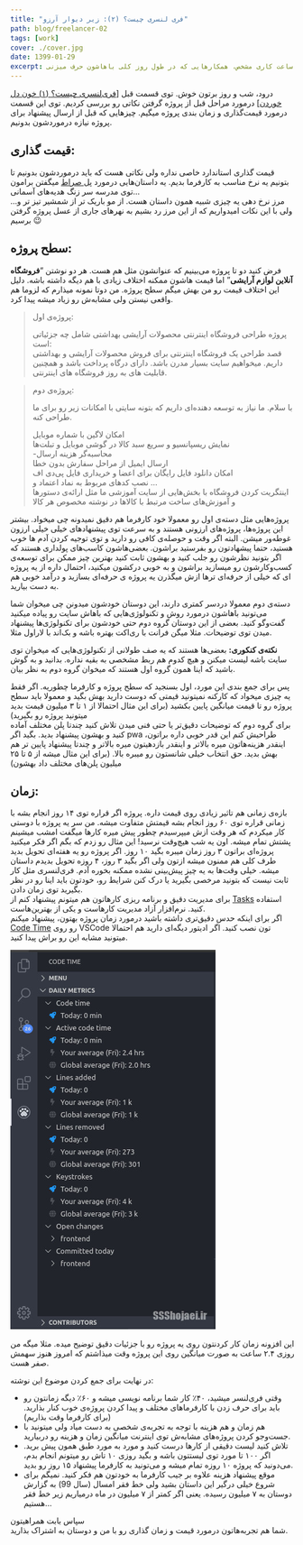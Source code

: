 ```yaml
---
title: "فری لنسری چیست؟ (۲): زیر دیوار آرزو"
path: blog/freelancer-02
tags: [work]
cover: ./cover.jpg
date: 1399-01-29
excerpt: من چند سال کار ثابت کردم. شاید برای خیلی ها خوب باشه، حقوق ثابت، پروژه‌های مشخص، پول به موقع و قابل برنامه ریزی، مرخصی، بیمه و عیدی و پاداش، روز تعطیل، ساعت کاری مشخص، همکارهایی که در طول روز کلی باهاشون حرف میزنی
---
```



درود، شب و روز برتون خوش. توی قسمت قبل [[فری‌لنسری چیست؟ (۱) خون دل خوردن](/blog/freelancer-01)] درمورد مراحل قبل از پروژه گرفتن نکاتی رو بررسی کردیم. توی این قسمت درمورد قیمت‌گذاری و زمان بندی پروژه میگیم. چیزهایی که قبل از ارسال پیشنهاد برای پروژه نیازه درموردشون بدونیم.

## قیمت گذاری:

قیمت گذاری استاندارد خاصی نداره ولی نکاتی هست که باید درموردشون بدونیم تا بتونیم یه نرخ مناسب به کارفرما بدیم. یه داستان‌هایی درمورد  [پل صراط](https://fa.wikipedia.org/wiki/%D9%BE%D9%84_%D8%B5%D8%B1%D8%A7%D8%B7)  میگفتن برامون توی مدرسه سر زنگ هدیه‌های آسمانی…  
مرز نرخ دهی یه چیزی شبیه همون داستان هست. از مو باریک تر از شمشیر تیز تر و… ولی با این نکات امیدواریم که از این مرز رد بشیم به نهرهای جاری از عسل پروژه گرفتن برسیم 😉

## سطح پروژه:

فرض کنید دو تا پروژه می‌بینیم که عنوانشون مثل هم هست. هر دو نوشتن “**فروشگاه آنلاین لوازم آرایشی**” اما قیمت هاشون ممکنه اختلاف زیادی با هم دیگه داشته باشه. دلیل این اختلاف قیمت رو من بهش میگم سطح پروژه. من دوتا نمونه میذارم که لزوما هم واقعی نیستن ولی مشابه‌ش رو زیاد میشه پیدا کرد.

> پروژه‌ی اول:
> 
> پروژه طراحی فروشگاه اینترنتی محصولات آرایشی بهداشتی شامل چه جزئیاتی است:  
> قصد طراحی یک فروشگاه اینترنتی برای فروش محصولات آرایشی و بهداشتی داریم. میخواهیم سایت بسیار مدرن باشد. دارای درگاه پرداخت باشد و همچنین قابلیت های به روز فروشگاه های اینترنتی.

> پروژه‌ی دوم:
> 
> با سلام. ما نیاز به توسعه دهنده‌ای داریم که بتونه سایتی با امکانات زیر رو برای ما طراحی کنه.  
>   
> امکان لاگین با شماره موبایل  
> نمایش ریسپانسیو و سریع سبد کالا در گوشی موبایل و تبلت‌ها  
> -محاسبه‌گر هزینه ارسال  
> ارسال ایمیل از مراحل سفارش بدون خطا  
> امکان دانلود فایل رایگان برای اعضا و خریداری فایل پی‌دی اف  
> نصب کدهای مربوط به نماد اعتماد و …  
> اینتگریت کردن فروشگاه با بخش‌هایی از سایت آموزشی ما مثل ارائه‌ی دستورها و آموزش‌های ساخت مرتبط با کالاها در نوشته مخصوص هر کالا

پروژه‌هایی مثل دسته‌ی اول رو معمولا خود کارفرما هم دقیق نمیدونه چی میخواد. بیشتر این پروژه‌ها، پروژه‌های ارزونی هستند و به سرعت توی پیشنهادهای خیلی خیلی ارزون غوطه‌ور میشن. البته اگر وقت و حوصله‌ی کافی رو دارید و توی توجیه کردن آدم ها خوب هستید، حتما پیشهادتون رو بفرستید براشون. بعضی‌هاشون کاسب‌های پولداری هستند که اگر بتونید نظرشون رو جلب کنید و بهشون ثابت کنید بهترین چیز ممکن برای توسعه‌ی کسب‌وکارشون رو میسازید براشون و به خوبی درکشون میکنید، احتمال داره از یه پروژه ای که خیلی از حرفه‌ای ترها ازش میگذرن یه پروژه ی حرفه‌ای بسازید و درآمد خوبی هم به دست بیارید.

دسته‌ی دوم معمولا دردسر کمتری دارند، این دوستان خودشون میدونن چی میخوان شما می‌تونید باهاشون درمورد روش و تکنولوژی‌هایی که باهاش سایت رو پیاده میکنید گفت‌وگو کنید. بعضی از این دوستان گروه دوم حتی خودشون برای تکنولوژی‌ها پیشنهاد میدن توی توضیحات. مثلا میگن فرانت با ری‌اکت بهتره باشه و بک‌اند با لاراول مثلا.

**نکته‌ی کنکوری:**  بعضی‌ها هستند که یه صف طولانی از تکنولوژی‌هایی که میخوان توی سایت باشه لیست میکنن و هیچ کدوم هم ربط مشخصی به بقیه نداره. بدانید و به گوش باشید که اینا همون گروه اول هستند که میخوان گروه دوم به نظر بیان.

پس برای جمع بندی این مورد، اول بسنجید که سطح پروژه و کارفرما چطوریه. اگر فقط یه چیزی میخواد که کارکنه نمیتونید قیمتی که دوست دارید بهش بگید و معمولا باید سطح پروژه رو تا قیمت میانگین پایین بکشید (برای این مثال احتمالا از ۱ تا ۳ میلیون قیمت بدید میتونید پروژه رو بگیرید)  
برای گروه دوم که توضیحات دقیق‌تر یا حتی فنی میدن تلاش کنید چندتا پلن مختلف آماده کنید و بهشون پیشنهاد بدید. بگید اگر pwa طراحیش کنم این قدر خوبی داره براتون، اینقدر هزینه‌هاتون میره بالاتر و اینقدر بازدهیتون میره بالاتر و چندتا پیشنهاد پایین تر هم بهش بدید. حق انتخاب خیلی شانستون رو میبره بالا. (برای این مثال میشه از ۵ تا ۲۵ میلیون پلن‌های مختلف داد بهشون)

## زمان:

بازه‌ی زمانی هم تاثیر زیادی روی قیمت داره. پروژه اگر قراره توی ۱۴ روز انجام بشه با زمانی قراره توی ۶۰ روز انجام بشه قیمتش متفاوت میشه. من سر یه پروژه با دوستی کار میکردم که هر وقت ازش میپرسیدم چطور پیش میره کارها میگفت امشب میشینم پشتش تمام میشه. اون یه شب هیچ‌وقت نرسید! این مثال رو زدم که بگم اگر فکر میکنید پروژه‌ای براتون ۳ روز زمان میبره بگید ۱۰ روز. اگر پروژه رو یه هفته‌ای تحویل بدید طرف کلی هم ممنون میشه ازتون ولی اگر بگید ۳ روز، ۴ روزه تحویل بدیدم داستان میشه. خیلی وقت‌ها به یه چیز پیش‌بینی نشده ممکنه بخوره آدم. فری‌لنسری مثل کار ثابت نیست که بتونید مرخصی بگیرید یا درک کنن شرایط رو، خودتون باید اینا رو در نظر بگیرید توی زمان دادن.  
برای مدیریت دقیق و برنامه ریزی کارهاتون هم میتونم پیشنهاد کنم از  [Tasks](https://play.google.com/store/apps/details?id=org.tasks&hl=en_US)  استفاده کنید. نرم‌افزار آزاد مدیریت کارهاست و یکی از بهترین‌هاست.  
اگر برای اینکه حدس دقیق‌تری داشته باشید درمورد زمان پروژه بهتون، پیشنهاد میکنم  [Code Time](https://marketplace.visualstudio.com/items?itemName=softwaredotcom.swdc-vscode)  رو روی VSCode تون نصب کنید. اگر ادیتور دیگه‌ای دارید هم احتمالا میتونید مشابه این رو براش پیدا کنید.

![Code Time](./vscode.jpg)

این افزونه زمان کار کردنتون روی یه پروژه رو با جزئیات دقیق توضیح میده. مثلا میگه من روزی ۲.۴ ساعت به صورت میانگین روی این پروژه وقت میذاشتم که امروز هنوز سهمش صفر هست.

در نهایت برای جمع کردن موضوع این نوشته:

-   وقتی فری‌لنسر میشید، ۴۰٪ کار شما برنامه نویسی میشه و ۶۰٪ دیگه زمانتون رو باید برای حرف زدن با کارفرماهای مختلف و پیدا کردن پروژه‌ی خوب کنار بذارید. (برای کارفرما وقت بذاریم)
-   هم زمان و هم هزینه با توجه به تجربه‌ی شخصی به دست میاد ولی میتونید با جست‌وجو کردن پروژه‌های مشابه‌ش توی اینترنت میانگین زمان و هزینه رو دربیارید.
-   تلاش کنید لیست دقیقی از کارها درست کنید و مورد به مورد طبق همون پیش برید. اگر ۱۰۰ تا مورد توی لیستتون باشه و بگید روزی ۱۰ تاش رو میتونم انجام بدم، می‌دونید که پروژه ۱۰ روزه تمام میشه و می‌تونید به کارفرما پیشنهاد ۱۵ روز رو بدید.
-   موقع پیشنهاد هزینه علاوه بر جیب کارفرما به خودتون هم فکر کنید. نمیگم برای شروع خیلی درگیر این داستان بشید ولی خط فقر امسال (سال 99) به گزارش دوستان به ۷ میلیون رسیده. یعنی اگر کمتر از ۷ میلیون در ماه درمیاریم زیر خط فقر هستیم…

سپاس بابت همراهیتون  
شما هم تجربه‌هاتون درمورد قیمت و زمان گذاری رو با من و دوستان به اشتراک بذارید.